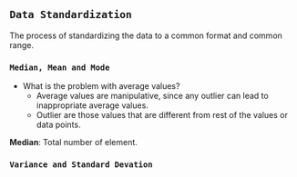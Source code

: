 ## **```Data Standardization```**

The process of standardizing the data to a common format and common range.

### **```Median, Mean and Mode```**

- What is the problem with average values? 
  - Average values are manipulative, since any outlier can lead to inappropriate average values.
  - Outlier are those values that are different from rest of the values or data points. 

**Median**: Total number of element.

### **```Variance and Standard Devation```**

